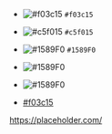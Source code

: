 

- ![#f03c15](https://via.placeholder.com/15/f03c15/000000?text=+) `#f03c15`
- ![#c5f015](https://via.placeholder.com/15/c5f015/000000?text=+) `#c5f015`
- ![#1589F0](https://via.placeholder.com/15/1589F0/000000?text=+) `#1589F0`
- ![#1589F0](https://via.placeholder.com/15/1589F0/000000?text=+)  
- ![#1589F0](https://via.placeholder.com/150/1589F0/000000?text=+) 

- [#f03c15](https://fakeimg.pl/300/>)


https://placeholder.com/
